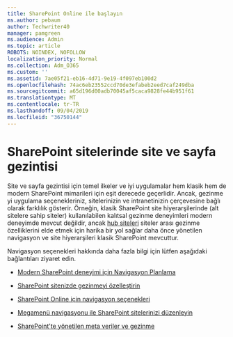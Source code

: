 ```yaml
---
title: SharePoint Online ile başlayın
ms.author: pebaum
author: Techwriter40
manager: pamgreen
ms.audience: Admin
ms.topic: article
ROBOTS: NOINDEX, NOFOLLOW
localization_priority: Normal
ms.collection: Adm_O365
ms.custom: ''
ms.assetid: 7ae05f21-eb16-4d71-9e19-4f097eb100d2
ms.openlocfilehash: 74ac6eb23552ccd70de3efabeb2eed7caf249dba
ms.sourcegitcommit: a65d196d00adb70045af5caca9828fe44b951f61
ms.translationtype: MT
ms.contentlocale: tr-TR
ms.lasthandoff: 09/04/2019
ms.locfileid: "36750144"
---
```

# <a name="site-and-page-navigation-in-sharepoint-sites"></a>SharePoint sitelerinde site ve sayfa gezintisi

Site ve sayfa gezintisi için temel ilkeler ve iyi uygulamalar hem klasik hem de modern SharePoint mimarileri için eşit derecede geçerlidir. Ancak, gezinme yi uygulama seçenekleriniz, sitelerinizin ve intranetinizin çerçevesine bağlı olarak farklılık gösterir. Örneğin, klasik SharePoint site hiyerarşilerinde (alt sitelere sahip siteler) kullanılabilen kalıtsal gezinme deneyimleri modern deneyimde mevcut değildir, ancak [hub siteleri](https://support.office.com/article/fe26ae84-14b7-45b6-a6d1-948b3966427f) siteler arası gezinme özelliklerini elde etmek için harika bir yol sağlar daha önce yönetilen navigasyon ve site hiyerarşileri klasik SharePoint mevcuttur.

 Navigasyon seçenekleri hakkında daha fazla bilgi için lütfen aşağıdaki bağlantıları ziyaret edin.

 - [Modern SharePoint deneyimi için Navigasyon Planlama](https://docs.microsoft.com/sharepoint/plan-navigation-modern-experience)

- [SharePoint sitenizde gezinmeyi özelleştirin](https://support.office.com/article/customize-the-navigation-on-your-sharepoint-site-3cd61ae7-a9ed-4e1e-bf6d-4655f0bf25ca)

- [SharePoint Online için navigasyon seçenekleri](https://docs.microsoft.com/office365/enterprise/navigation-options-for-sharepoint-online)
 
- [Megamenü navigasyonu ile SharePoint sitelerinizi düzenleyin](https://techcommunity.microsoft.com/t5/Microsoft-SharePoint-Blog/Organize-your-SharePoint-sites-with-megamenu-navigation-and-new/ba-p/328068)

- [SharePoint'te yönetilen meta veriler ve gezinme](https://docs.microsoft.com/sharepoint/dev/general-development/managed-metadata-and-navigation-in-sharepoint)


